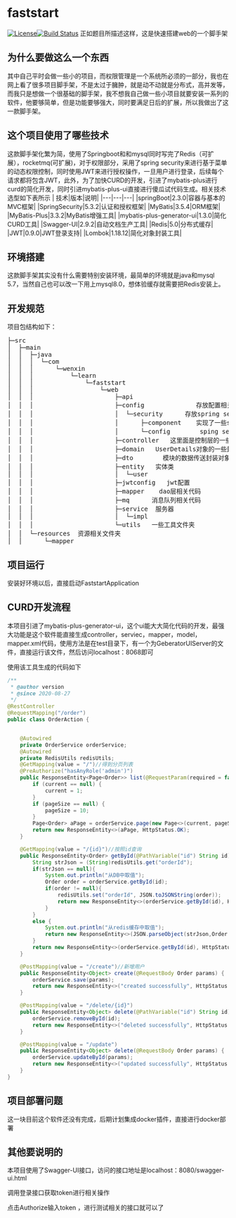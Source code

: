 # faststart
[![License](https://img.shields.io/badge/license-Apache%202-green.svg)](https://www.apache.org/licenses/LICENSE-2.0)[![Build Status](https://travis-ci.org/xialonghua/kotmvp.svg?branch=master)](https://travis-ci.org/xialonghua/kotmvp) 
正如题目所描述这样，这是快速搭建web的一个脚手架

## 为什么要做这么一个东西
其中自己平时会做一些小的项目，而权限管理是一个系统所必须的一部分，我也在网上看了很多项目脚手架，不是太过于臃肿，就是动不动就是分布式，高并发等，而我只是想做一个很基础的脚手架，我不想我自己做一些小项目就要安装一系列的软件，他要够简单，但是功能要够强大，同时要满足日后的扩展，所以我做出了这一款脚手架。
## 这个项目使用了哪些技术
这款脚手架化繁为简，使用了Springboot和和mysql同时写完了Redis（可扩展），rocketmq(可扩展)，对于权限部分，采用了spring security来进行基于菜单的动态权限控制，同时使用JWT来进行授权操作，一旦用户进行登录，后续每个请求都将包含JWT，此外，为了加快CURD的开发，引进了mybatis-plus进行curd的简化开发，同时引进mybatis-plus-ui直接进行傻瓜试代码生成。相关技术选型如下表所示
| 技术|版本|说明|
|---|---|---|
|springBoot|2.3.0|容器与基本的MVC框架|
|SpringSecurity|5.3.2|认证和授权框架|
|MyBatis|3.5.4|ORM框架|
|MyBatis-Plus|3.3.2|MyBatis增强工具|
|mybatis-plus-generator-ui|1.3.0|简化CURD工具|
|Swagger-UI|2.9.2|自动文档生产工具|
|Redis|5.0|分布式缓存|
|JWT|0.9.0|JWT登录支持|
|Lombok|1.18.12|简化对象封装工具|
## 环境搭建
这款脚手架其实没有什么需要特别安装环境，最简单的环境就是java和mysql 5.7，当然自己也可以改一下用上mysql8.0，想体验缓存就需要把Redis安装上。
## 开发规范
项目包结构如下：

<pre>├─src
│  ├─main
│  │  ├─java
│  │  │  └─com
│  │  │      └─wenxin
│  │  │          └─learn
│  │  │              └─faststart
│  │  │                  └─web
│  │  │                      ├─api
│  │  │                      ├─config              存放配置相关信息
│  │  │                      │  └─security      存放spring security 相关文件
│  │  │                      │      ├─component    实现了一些spring security相关配置
│  │  │                      │      └─config        sping security相关的一些配置
│  │  │                      ├─controller   这里面是控制层的一些代码
│  │  │                      ├─domain   UserDetails对象的一些封装
│  │  │                      ├─dto        模块的数据传送封装对象
│  │  │                      ├─entity   实体类
│  │  │                      │  └─user
│  │  │                      ├─jwtconfig   jwt配置
│  │  │                      ├─mapper    dao层相关代码
│  │  │                      ├─mq      消息队列相关代码
│  │  │                      ├─service  服务器
│  │  │                      │  └─impl
│  │  │                      └─utils   一些工具文件夹
│  │  └─resources  资源相关文件夹
│  │      └─mapper
</pre>



##  项目运行

安装好环境以后，直接启动FaststartApplication

## CURD开发流程

本项目引进了mybatis-plus-generator-ui，这个ui能大大简化代码的开发，最强大功能是这个软件能直接生成controller，serviec，mapper，model，mapper.xml代码，使用方法是在test目录下，有一个为GeberatorUIServer的文件，直接运行该文件，然后访问localhost：8068即可

使用该工具生成的代码如下

```java
/**
 * @author version
 * @since 2020-08-27
 */
@RestController
@RequestMapping("/order")
public class OrderAction {


    @Autowired
    private OrderService orderService;
    @Autowired
    private RedisUtils redisUtils;
    @GetMapping(value = "/")//得到分页列表
    @PreAuthorize("hasAnyRole('admin')")
    public ResponseEntity<Page<Order>> list(@RequestParam(required = false) Integer current, @RequestParam(required = false) Integer pageSize) {
        if (current == null) {
            current = 1;
        }
        if (pageSize == null) {
            pageSize = 10;
        }
        Page<Order> aPage = orderService.page(new Page<>(current, pageSize));
        return new ResponseEntity<>(aPage, HttpStatus.OK);
    }

    @GetMapping(value = "/{id}")//按照id查询
    public ResponseEntity<Order> getById(@PathVariable("id") String id) {
        String strJson = (String)redisUtils.get("orderId");
        if(strJson == null){
            System.out.println("从DB中取值");
            Order order = orderService.getById(id);
            if(order != null){
                redisUtils.set("orderId", JSON.toJSONString(order));
                return new ResponseEntity<>(orderService.getById(id), HttpStatus.OK);
            }
        }
        else {
            System.out.println("从redis缓存中取值");
            return new ResponseEntity<>(JSON.parseObject(strJson,Order.class),HttpStatus.OK);
        }
        return new ResponseEntity<>(orderService.getById(id), HttpStatus.OK);
    }

    @PostMapping(value = "/create")//新增用户
    public ResponseEntity<Object> create(@RequestBody Order params) {
        orderService.save(params);
        return new ResponseEntity<>("created successfully", HttpStatus.OK);
    }

    @PostMapping(value = "/delete/{id}")
    public ResponseEntity<Object> delete(@PathVariable("id") String id) {
        orderService.removeById(id);
        return new ResponseEntity<>("deleted successfully", HttpStatus.OK);
    }

    @PostMapping(value = "/update")
    public ResponseEntity<Object> delete(@RequestBody Order params) {
        orderService.updateById(params);
        return new ResponseEntity<>("updated successfully", HttpStatus.OK);
    }
}

```

## 项目部署问题

这一块目前这个软件还没有完成，后期计划集成docker插件，直接进行docker部署

## 其他要说明的

本项目使用了Swagger-UI接口，访问的接口地址是localhost：8080/swagger-ui.html

调用登录接口获取token进行相关操作

点击Authorize输入token ，进行测试相关的接口就可以了

